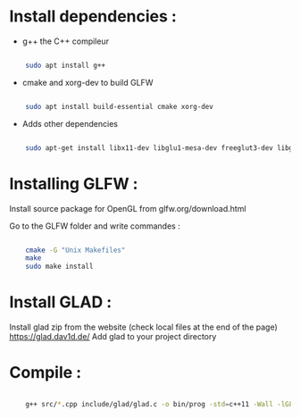 # Install dependencies :

* g++ the C++ compileur
``` bash

	sudo apt install g++

```
 
* cmake and xorg-dev to build GLFW
``` bash

	sudo apt install build-essential cmake xorg-dev

```

* Adds other dependencies
```bash 

	sudo apt-get install libx11-dev libglu1-mesa-dev freeglut3-dev libglew2.2 libglew-dev libglu1-mesa libgl1-mesa-glx libgl1-mesa-dev libglfw3-dev libglfw3

```

# Installing GLFW :

Install source package for OpenGL from glfw.org/download.html

Go to the GLFW folder and write commandes :
```bash

	cmake -G "Unix Makefiles"
	make
	sudo make install  
```

# Install GLAD :
Install glad zip from the website (check local files at the end of the page)
https://glad.dav1d.de/
Add glad to your project directory

# Compile :
``` bash

	g++ src/*.cpp include/glad/glad.c -o bin/prog -std=c++11 -Wall -lGL -lGLU -lglut -lGLEW -lglfw -lX11 -lXxf86vm -lXrandr -lpthread -lXi -ldl -lXinerama -lXcursor


```

